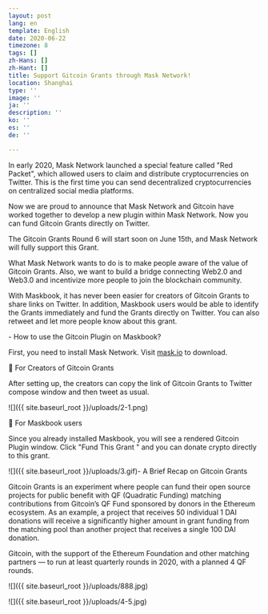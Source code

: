 ```yaml
---
layout: post
lang: en
template: English
date: 2020-06-22
timezone: 8
tags: []
zh-Hans: []
zh-Hant: []
title: Support Gitcoin Grants through Mask Network!
location: Shanghai
type: ''
image: ''
ja: ''
description: ''
ko: ''
es: ''
de: ''

---
```

In early 2020, Mask Network launched a special feature called "Red Packet", which allowed users to claim and distribute cryptocurrencies on Twitter. This is the first time you can send decentralized cryptocurrencies on centralized social media platforms.

Now we are proud to announce that Mask Network and Gitcoin have worked together to develop a new plugin within Mask Network. Now you can fund Gitcoin Grants directly on Twitter.

The Gitcoin Grants Round 6 will start soon on June 15th, and Mask Network will fully support this Grant.

What Mask Network wants to do is to make people aware of the value of Gitcoin Grants. Also, we want to build a bridge connecting Web2.0 and Web3.0 and incentivize more people to join the blockchain community.

With Maskbook, it has never been easier for creators of Gitcoin Grants to share links on Twitter. In addition, Maskbook users would be able to identify the Grants immediately and fund the Grants directly on Twitter. You can also retweet and let more people know about this grant.

\- How to use the Gitcoin Plugin on Maskbook?

First, you need to install Mask Network. Visit [mask.io]() to download.

🌟 For Creators of Gitcoin Grants

After setting up, the creators can copy the link of Gitcoin Grants to Twitter compose window and then tweet as usual.

![]({{ site.baseurl_root }}/uploads/2-1.png)

🌟 For Maskbook users

Since you already installed Maskbook, you will see a rendered Gitcoin Plugin window. Click "Fund This Grant " and you can donate crypto directly to this grant.

![]({{ site.baseurl_root }}/uploads/3.gif)- A Brief Recap on Gitcoin Grants

Gitcoin Grants is an experiment where people can fund their open source projects for public benefit with QF (Quadratic Funding) matching contributions from Gitcoin’s QF Fund sponsored by donors in the Ethereum ecosystem. As an example, a project that receives 50 individual 1 DAI donations will receive a significantly higher amount in grant funding from the matching pool than another project that receives a single 100 DAI donation.

Gitcoin, with the support of the Ethereum Foundation and other matching partners — to run at least quarterly rounds in 2020, with a planned 4 QF rounds.

![]({{ site.baseurl_root }}/uploads/888.jpg)

![]({{ site.baseurl_root }}/uploads/4-5.jpg)